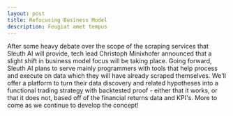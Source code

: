 ```yaml
---
layout: post
title: Refocusing Business Model
description: Feugiat amet tempus
---
```


After some heavy debate over the scope of the scraping services that Sleuth AI will provide, tech lead Christoph Minixhofer announced that a slight shift in business model focus will be taking place. Going forward, Sleuth AI plans to serve mainly programmers with tools that help process and execute on data which they will have already scraped themselves. We'll offer a platform to turn their data discovery and related hypotheses into a functional trading strategy with backtested proof - either that it works, or that it does not, based off of the financial returns data and KPI's. More to come as we continue to develop the concept!
